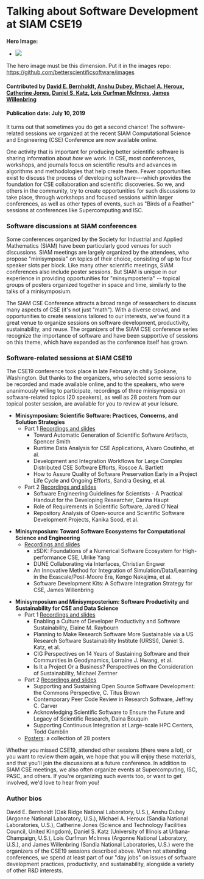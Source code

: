 # Talking about Software Development at SIAM CSE19

**Hero Image:**

 - <img src='https://github.com/betterscientificsoftware/images/raw/master/Blog_081318_SoftVer.png' />
 
The hero image must be this dimension.  Put it in the images repo:  https://github.com/betterscientificsoftware/images

#### Contributed by [David E. Bernholdt](https://github.com/bernhold "David E. Bernholdt GitHub Profile"), [Anshu Dubey](https://github.com/adubey64 "Anshu Dubey GitHub Profile"), [Michael A. Heroux](https://github.com/maherou "Michael A. Heroux GitHub Profile"), [Catherine Jones](https://github.com/cm-j0nes "Catherine Jones GitHub Profile"), [Daniel S. Katz](https://github.com/danielskatz "Daniel S. Katz GitHub Profile"), [Lois Curfman McInnes](https://github.com/curfman "Lois Curfman McInnes GitHub Profile"), [James Willenbring](https://github.com/jwillenbring "James Willenbring GitHub Profile")

#### Publication date: July 10, 2019

It turns out that sometimes you do get a second chance! The software-related sessions we organized at the recent SIAM 
Computational Science and Engineering (CSE) Conference are now available online.

One activity that is important for producing better scientific software is sharing information about *how* we work.  In CSE, most conferences, workshops, and journals focus on scientific results and advances in algorithms and methodologies that help create them.  Fewer opportunities exist to discuss the process of developing software---which provides the foundation for CSE collaboration and scientific discoveries.  So we, and others in the community, try to create opportunities for such discussions to take place, through workshops and focused sessions within larger conferences, as well as other types of events, such as "Birds of a Feather" sessions at conferences like Supercomputing and ISC.

### Software discussions at SIAM conferences

Some conferences organized by the Society for Industrial and Applied Mathematics (SIAM) have been particularly good venues for such discussions.  SIAM meetings are largely organized by the attendees, who propose "minisymposia" on topics of their choice, consisting of up to four speaker slots per block.  Like many other scientific meetings, SIAM conferences also include poster sessions.  But SIAM is unique in our experience in providing opportunities for "minsymposteria" -- topical groups of posters organized together in space and time, similarly to the talks of a minisymposium.

The SIAM CSE Conference attracts a broad range of researchers to discuss many aspects of CSE (it's not just "math").  With a diverse crowd, and opportunities to create sessions tailored to our interests, we've found it a great venue to organize sessions on software development, productivity, sustainability, and reuse.  The organizers of the SIAM CSE conference series recognize the importance of software and have been supportive of sessions on this theme, which have expanded as the conference itself has grown.

### Software-related sessions at SIAM CSE19

The CSE19 conference took place in late February in chilly Spokane, Washington.  But thanks to the organizers, who selected some sessions to be recorded and made available online, and to the speakers, who were unanimously willing to participate, recordings of three minisymposia on software-related topics (20 speakers), as well as 28 posters from our topical poster session, are available for you to review at your leisure.

- **Minisymposium: Scientific Software: Practices, Concerns, and Solution Strategies**
  - Part 1 [Recordings and slides](https://www.pathlms.com/siam/courses/10878/sections/14354)
    - Toward Automatic Generation of Scientific Software Artifacts, Spencer Smith
    - Runtime Data Analysis for CSE Applications, Alvaro Coutinho, et al.
    - Development and Integration Workflows for Large Complex Distributed CSE Software Efforts, Roscoe A. Bartlett
    - How to Assure Quality of Software Preservation Early in a Project Life Cycle and Ongoing Efforts, Sandra Gesing, et al.
  - Part 2 [Recordings and slides](https://www.pathlms.com/siam/courses/10878/sections/14355)
    - Software Engineering Guidelines for Scientists - A Practical Handout for the Developing Researcher, Carina Haupt
    - Role of Requirements in Scientific Software, Jared O'Neal
    - Repository Analysis of Open-source and Scientific Software Development Projects, Kanika Sood, et al.
 <!--- 
  - *Recordings*: [part 1](https://www.pathlms.com/siam/courses/10878/sections/14354) [part 2](https://www.pathlms.com/siam/courses/10878/sections/14355)
  - *Abstract*: Software is an increasingly important component of scientific research. It would not be an exaggeration to say that almost all forms of scientific research today involve software, whether to compute, to manage, or to analyze. The kinds of software used and the associated issues, which range from technical to sociological, are as diverse as the scientific communities themselves. This minisymposium reflects this rich diversity, including presentations from software developers, users, and scientific project managers from various parts of the world and from various science communities. The common thread among these topics is that many overlapping subsets of scientific software issues are of interest to various participants. The minisymposium will, therefore, be a snapshot of the current state of practices, concerns and solution strategies in the world of scientific software.
--->
- **Minisymposium: Toward Software Ecosystems for Computational Science and Engineering**
  - [Recordings and slides](https://www.pathlms.com/siam/courses/10878/sections/14362)
    - xSDK: Foundations of a Numerical Software Ecosystem for High-performance CSE, Ulrike Yang
    - DUNE Collaborating via Interfaces, Christian Engwer
    - An Innovative Method for Integration of Simulation/Data/Learning in the Exascale/Post-Moore Era, Kengo Nakajima, et al.
    - Software Development Kits: A Software Integration Strategy for CSE, James Willenbring
<!---
  - *[Recordings](https://www.pathlms.com/siam/courses/10878/sections/14362)*
  - *Abstract*: Software---cross-cutting technology that connects advances in mathematics, computer science, and domain-specific science and engineering---is a cornerstone of long-term collaboration and progress in computational science and engineering (CSE). As we leverage unprecedented high-performance computing resources to work toward predictive science, software complexity is increasing due to multiphysics and multiscale modeling, the coupling of simulations and data analytics, and the demand for greater reproducibility and sustainability, all in the midst of disruptive architectural changes. Applications increasingly require the combined use of independent software packages, whose development teams have diverse sponsors, priorities, software engineering expertise, and processes for development and release. The developers of open-source scientific software are increasingly encouraging community contributions and considering more effective strategies for connections among complementary packages. This speakers in this minisymposium will discuss work toward broader software interoperability and scientific software ecosystems needed to support next-generation CSE.
--->
- **Minisymposium and Minisymposterium: Software Productivity and Sustainability for CSE and Data Science**
  - Part 1 [Recordings and slides](https://www.pathlms.com/siam/courses/10878/sections/14383)
    - Enabling a Culture of Developer Productivity and Software Sustainability, Elaine M. Raybourn
    - Planning to Make Research Software More Sustainable via a US Research Software Sustainability Institute (URSSI), Daniel S. Katz, et al.
    - CIG Perspectives on 14 Years of Sustaining Software and their Communities in Geodynamics, Lorraine J. Hwang, et al.
    - Is It a Project Or a Business? Perspectives on the Consideration of Sustainability, Michael Zentner
  - Part 2 [Recordings and slides](https://www.pathlms.com/siam/courses/10878/sections/14384)
    - Supporting and Sustaining Open Source Software Development: the Commons Perspective, C. Titus Brown
    - Contemporary Peer Code Review in Research Software, Jeffrey C. Carver
    - Acknowledging Scientific Software to Ensure the Future and Legacy of Scientific Research, Daina Bouquin
    - Supporting Continuous Integration at Large-scale HPC Centers, Todd Gamblin
  - [Posters](https://doi.org/10.6084/m9.figshare.c.4410767): a collection of 28 posters
<!---
  - *Recordings*: [part 1](https://www.pathlms.com/siam/courses/10878/sections/14383) [part 2](https://www.pathlms.com/siam/courses/10878/sections/14384)
   - *[Posters](https://doi.org/10.6084/m9.figshare.c.4410767)*
  - *Abstract*: Software is the key crosscutting technology that enables advances in mathematics, computer science, and domain-specific science and engineering to achieve robust simulations and analysis for predictive science, engineering, and other research fields. While software is becoming more complex due to multiphysics and multiscale modeling, the coupling of data analytics, and disruptive changes in computer hardware (due to increases in typical system scale and heterogeneity, including GPUs and additional alternative architectures), software itself has not traditionally received focused attention in the CSE community or been rewarded by that community. The presenters in this minisymposterium will address work that addresses growing technical and social challenges in software productivity, quality, and sustainability, and thereby helps software fulfill its critical role as a cornerstone of long-term CSE collaboration. 
--->

Whether you missed CSE19, attended other sessions (there were a lot), or you want to review them again, we hope that you will enjoy these materials, and that you'll join the discussions at a future conference.  In addition to SIAM CSE meetings, we also often organize events at Supercomputing, ISC, PASC, and others. If you're organizing such events too, or want to get involved, we'd love to hear from you!

### Author bios

David E. Bernholdt (Oak Ridge National Laboratory, U.S.), 
Anshu Dubey (Argonne National Laboratory, U.S.), 
Michael A. Heroux (Sandia National Laboratories, U.S.), 
Catherine Jones (Science and Technology Facilities Council, United Kingdom),
Daniel S. Katz (University of Illinois at Urbana-Champaign, U.S.),
Lois Curfman McInnes (Argonne National Laboratory, U.S.), and 
James Willenbring (Sandia National Laboratories, U.S.) were the organizers of the CSE19 sessions described above.  When not attending conferences, we spend at least part of our "day jobs" on issues of software development practices, productivity, and sustainability, alongside a variety of other R&D interests.

<!---
Publish: Preview
Categories: skills
Topics: conferences and workshops, online learning
Tags: bssw-blog-article
Level: 2
Prerequisites: default
Aggregate: none
--->
